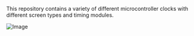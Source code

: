 This repository contains a variety of different microcontroller clocks with different screen types and timing modules.

![Image](https://github.com/user-attachments/assets/6c2f8584-b6ec-40d6-a152-236f9d633989)
